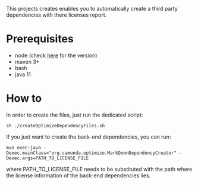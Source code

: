 
This projects creates enables you to automatically create a third party dependencies with there licenses report.

# Prerequisites

* node (check [here](https://github.com/camunda/camunda-optimize/blob/master/client/README.md) for the version)
* maven 3+
* bash
* java 11

# How to

In order to create the files, just run the dedicated script:
```
sh ./createOptimizeDependencyFiles.sh
```

If you just want to create the back-end dependencies, you can run:
```
mvn exec:java -Dexec.mainClass="org.camunda.optimize.MarkDownDependencyCreator" -Dexec.args=PATH_TO_LICENSE_FILE
```
where PATH_TO_LICENSE_FILE needs to be substituted with the path where the license information of the back-end dependencies lies.